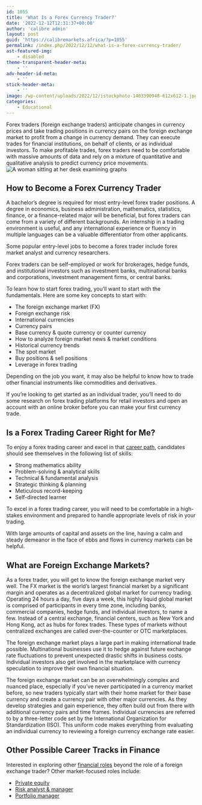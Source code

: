```yaml
---
id: 1055
title: 'What Is a Forex Currency Trader?'
date: '2022-12-12T12:31:37+00:00'
author: 'calibre admin'
layout: post
guid: 'https://calibremarkets.africa/?p=1055'
permalink: /index.php/2022/12/12/what-is-a-forex-currency-trader/
ast-featured-img:
    - disabled
theme-transparent-header-meta:
    - ''
adv-header-id-meta:
    - ''
stick-header-meta:
    - ''
image: /wp-content/uploads/2022/12/istockphoto-1403390948-612x612-1.jpg
categories:
    - Educational
---
```


Forex traders (foreign exchange traders) anticipate changes in currency prices and take trading positions in currency pairs on the foreign exchange market to profit from a change in currency demand. They can execute trades for financial institutions, on behalf of clients, or as individual investors. To make profitable trades, forex traders need to be comfortable with massive amounts of data and rely on a mixture of quantitative and qualitative analysis to predict currency price movements. ![A woman sitting at her desk examining graphs](https://www.cfainstitute.org/-/media/images/hero/standard/GettyImages-1332377628-TwoColumnHero.jpg)

## How to Become a Forex Currency Trader

A bachelor’s degree is required for most entry-level forex trader positions. A degree in economics, business administration, mathematics, statistics, finance, or a finance-related major will be beneficial, but forex traders can come from a variety of different backgrounds. An internship in a trading environment is useful, and any international experience or fluency in multiple languages can be a valuable differentiator from other applicants.

Some popular entry-level jobs to become a forex trader include forex market analyst and currency researchers.

Forex traders can be self-employed or work for brokerages, hedge funds, and institutional investors such as investment banks, multinational banks and corporations, investment management firms, or central banks.

To learn how to start forex trading, you’ll want to start with the fundamentals. Here are some key concepts to start with:

- The foreign exchange market (FX)
- Foreign exchange risk
- International currencies
- Currency pairs
- Base currency &amp; quote currency or counter currency
- How to analyze foreign market news &amp; market conditions
- Historical currency trends
- The spot market
- Buy positions &amp; sell positions
- Leverage in forex trading

Depending on the job you want, it may also be helpful to know how to trade other financial instruments like commodities and derivatives.   
  
If you’re looking to get started as an individual trader, you’ll need to do some research on forex trading platforms for retail investors and open an account with an online broker before you can make your first currency trade.

## Is a Forex Trading Career Right for Me?

To enjoy a forex trading career and excel in that [career path](https://www.cfainstitute.org/en/programs/cfa/charterholder-careers), candidates should see themselves in the following list of skills:

- Strong mathematics ability
- Problem-solving &amp; analytical skills
- Technical &amp; fundamental analysis
- Strategic thinking &amp; planning
- Meticulous record-keeping
- Self-directed learner

To excel in a forex trading career, you will need to be comfortable in a high-stakes environment and prepared to handle appropriate levels of risk in your trading.

With large amounts of capital and assets on the line, having a calm and steady demeanor in the face of ebbs and flows in currency markets can be helpful.

## What are Foreign Exchange Markets?

As a forex trader, you will get to know the foreign exchange market very well. The FX market is the world’s largest financial market by a significant margin and operates as a decentralized global market for currency trading. Operating 24 hours a day, five days a week, this highly liquid global market is comprised of participants in every time zone, including banks, commercial companies, hedge funds, and individual investors, to name a few. Instead of a central exchange, financial centers, such as New York and Hong Kong, act as hubs for forex trades. These types of markets without centralized exchanges are called over-the-counter or OTC marketplaces.

The foreign exchange market plays a large part in making international trade possible. Multinational businesses use it to hedge against future exchange rate fluctuations to prevent unexpected drastic shifts in business costs. Individual investors also get involved in the marketplace with currency speculation to improve their own financial situation.

The foreign exchange market can be an overwhelmingly complex and nuanced place, especially if you’ve never participated in a currency market before, so new traders typically start with their home market for their base currency and create a currency pair with other major currencies. As they develop strategies and gain experience, they often build out from there with additional currency pairs and time frames. Individual currencies are referred to by a three-letter code set by the International Organization for Standardization (ISO). This uniform code makes everything from evaluating an individual currency to reviewing a foreign currency exchange rate easier.

## Other Possible Career Tracks in Finance

Interested in exploring other [financial roles](https://www.cfainstitute.org/en/programs/cfa/charterholder-careers/roles) beyond the role of a foreign exchange trader? Other market-focused roles include:

- [Private equity](https://www.cfainstitute.org/en/programs/cfa/charterholder-careers/roles/private-equity)
- [Risk analyst &amp; manager](https://www.cfainstitute.org/en/programs/cfa/charterholder-careers/roles/risk-analyst-risk-manager)
- [Portfolio manager](https://www.cfainstitute.org/en/programs/cfa/charterholder-careers/roles/portfolio-manager)